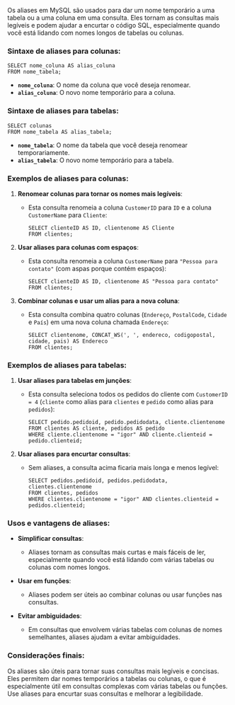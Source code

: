 Os aliases em MySQL são usados para dar um nome temporário a uma tabela ou a uma coluna em uma consulta. Eles tornam as consultas mais legíveis e podem ajudar a encurtar o código SQL, especialmente quando você está lidando com nomes longos de tabelas ou colunas.

### Sintaxe de aliases para colunas:

```mysql
SELECT nome_coluna AS alias_coluna
FROM nome_tabela;
```

- **`nome_coluna`**: O nome da coluna que você deseja renomear.
- **`alias_coluna`**: O novo nome temporário para a coluna.

### Sintaxe de aliases para tabelas:

```mysql
SELECT colunas
FROM nome_tabela AS alias_tabela;
```

- **`nome_tabela`**: O nome da tabela que você deseja renomear temporariamente.
- **`alias_tabela`**: O novo nome temporário para a tabela.

### Exemplos de aliases para colunas:

1. **Renomear colunas para tornar os nomes mais legíveis**:
    - Esta consulta renomeia a coluna `CustomerID` para `ID` e a coluna `CustomerName` para `Cliente`:
        ```mysql
        SELECT clienteID AS ID, clientenome AS Cliente
        FROM clientes;
        ```

2. **Usar aliases para colunas com espaços**:
    - Esta consulta renomeia a coluna `CustomerName` para `"Pessoa para contato"` (com aspas porque contém espaços):
        ```mysql
        SELECT clienteID AS ID, clientenome AS "Pessoa para contato"
        FROM clientes;
        ```

3. **Combinar colunas e usar um alias para a nova coluna**:
    - Esta consulta combina quatro colunas (`Endereço`, `PostalCode`, `Cidade` e `País`) em uma nova coluna chamada `Endereço`:
        ```mysql
        SELECT clientenome, CONCAT_WS(', ', endereco, codigopostal, cidade, pais) AS Endereco
        FROM clientes;
        ```

### Exemplos de aliases para tabelas:

1. **Usar aliases para tabelas em junções**:
    - Esta consulta seleciona todos os pedidos do cliente com `CustomerID = 4` (`cliente` como alias para `clientes` e `pedido` como alias para `pedidos`):
        ```mysql
        SELECT pedido.pedidoid, pedido.pedidodata, cliente.clientenome
        FROM clientes AS cliente, pedidos AS pedido
        WHERE cliente.clientenome = "igor" AND cliente.clienteid = pedido.clienteid;
        ```

2. **Usar aliases para encurtar consultas**:
    - Sem aliases, a consulta acima ficaria mais longa e menos legível:
        ```mysql
        SELECT pedidos.pedidoid, pedidos.pedidodata, clientes.clientenome
        FROM clientes, pedidos
        WHERE clientes.clientenome = "igor" AND clientes.clienteid = pedidos.clienteid;
        ```

### Usos e vantagens de aliases:

- **Simplificar consultas**:
    - Aliases tornam as consultas mais curtas e mais fáceis de ler, especialmente quando você está lidando com várias tabelas ou colunas com nomes longos.

- **Usar em funções**:
    - Aliases podem ser úteis ao combinar colunas ou usar funções nas consultas.

- **Evitar ambiguidades**:
    - Em consultas que envolvem várias tabelas com colunas de nomes semelhantes, aliases ajudam a evitar ambiguidades.

### Considerações finais:

Os aliases são úteis para tornar suas consultas mais legíveis e concisas. Eles permitem dar nomes temporários a tabelas ou colunas, o que é especialmente útil em consultas complexas com várias tabelas ou funções. Use aliases para encurtar suas consultas e melhorar a legibilidade.